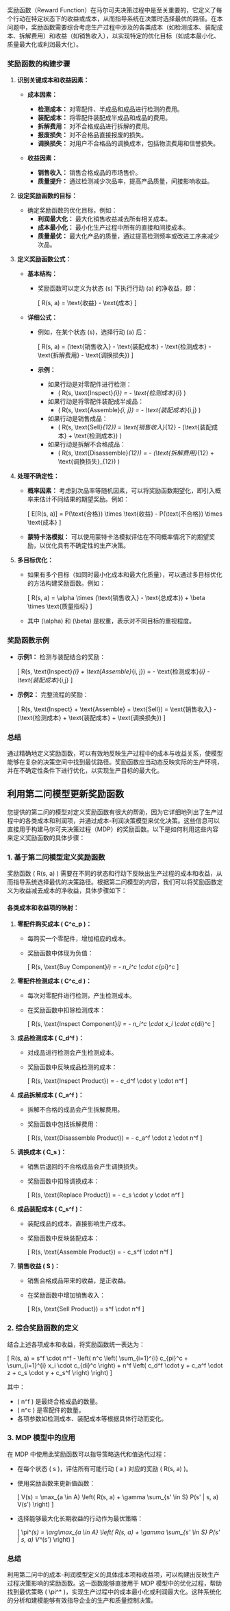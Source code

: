 <!--
 * @Author: Ashington ashington258@proton.me
 * @Date: 2024-09-08 01:43:52
 * @LastEditors: Ashington ashington258@proton.me
 * @LastEditTime: 2024-09-08 01:43:58
 * @FilePath: \mathematical_modelling\5-MDP决策\奖励函数.md
 * @Description: 请填写简介
 * 联系方式:921488837@qq.com
 * Copyright (c) 2024 by ${git_name_email}, All Rights Reserved. 
-->
奖励函数（Reward Function）在马尔可夫决策过程中是至关重要的，它定义了每个行动在特定状态下的收益或成本，从而指导系统在决策时选择最优的路径。在本问题中，奖励函数需要综合考虑生产过程中涉及的各类成本（如检测成本、装配成本、拆解费用）和收益（如销售收入），以实现特定的优化目标（如成本最小化、质量最大化或利润最大化）。

### 奖励函数的构建步骤

1. **识别关键成本和收益因素：**
   - **成本因素：**
     - **检测成本：** 对零配件、半成品和成品进行检测的费用。
     - **装配成本：** 将零配件装配成半成品和成品的费用。
     - **拆解费用：** 对不合格成品进行拆解的费用。
     - **报废损失：** 对不合格品直接报废的损失。
     - **调换损失：** 对用户不合格品的调换成本，包括物流费用和信誉损失。

   - **收益因素：**
     - **销售收入：** 销售合格成品的市场售价。
     - **质量提升：** 通过检测减少次品率，提高产品质量，间接影响收益。

2. **设定奖励函数的目标：**
   - 确定奖励函数的优化目标，例如：
     - **利润最大化：** 最大化销售收益减去所有相关成本。
     - **成本最小化：** 最小化生产过程中所有的直接和间接成本。
     - **质量最优：** 最大化产品的质量，通过提高检测频率或改进工序来减少次品。

3. **定义奖励函数公式：**
   - **基本结构：**
     - 奖励函数可以定义为状态 \(s\) 下执行行动 \(a\) 的净收益，即：

       \[
       R(s, a) = \text{收益} - \text{成本}
       \]

   - **详细公式：**
     - 例如，在某个状态 \(s\)，选择行动 \(a\) 后：

       \[
       R(s, a) = (\text{销售收入} - \text{装配成本} - \text{检测成本} - \text{拆解费用} - \text{调换损失})
       \]

     - **示例：**
       - 如果行动是对零配件进行检测：
         - \( R(s, \text{Inspect}_{i}) = - \text{检测成本}_{i} \)
       - 如果行动是将零配件装配成半成品：
         - \( R(s, \text{Assemble}_{i, j}) = - \text{装配成本}_{i,j} \)
       - 如果行动是销售成品：
         - \( R(s, \text{Sell}_{12}) = \text{销售收入}_{12} - (\text{装配成本} + \text{检测成本}) \)
       - 如果行动是拆解不合格成品：
         - \( R(s, \text{Disassemble}_{12}) = - (\text{拆解费用}_{12} + \text{调换损失}_{12}) \)

4. **处理不确定性：**
   - **概率因素：** 考虑到次品率等随机因素，可以将奖励函数期望化，即引入概率来估计不同结果的期望奖励。例如：

     \[
     E[R(s, a)] = P(\text{合格}) \times \text{收益} - P(\text{不合格}) \times \text{成本}
     \]

   - **蒙特卡洛模拟：** 可以使用蒙特卡洛模拟评估在不同概率情况下的期望奖励，以优化具有不确定性的生产决策。

5. **多目标优化：**
   - 如果有多个目标（如同时最小化成本和最大化质量），可以通过多目标优化的方法构建奖励函数。例如：

     \[
     R(s, a) = \alpha \times (\text{销售收入} - \text{总成本}) + \beta \times \text{质量指标}
     \]

   - 其中 \(\alpha\) 和 \(\beta\) 是权重，表示对不同目标的重视程度。

### 奖励函数示例

- **示例1：** 检测与装配结合的奖励：

  \[
  R(s, \text{Inspect}_{i} + \text{Assemble}_{i, j}) = - \text{检测成本}_{i} - \text{装配成本}_{i,j}
  \]

- **示例2：** 完整流程的奖励：

  \[
  R(s, \text{Inspect} + \text{Assemble} + \text{Sell}) = \text{销售收入} - (\text{检测成本} + \text{装配成本} + \text{调换损失})
  \]

### 总结

通过精确地定义奖励函数，可以有效地反映生产过程中的成本与收益关系，使模型能够在复杂的决策空间中找到最优路径。奖励函数应当动态反映实际的生产环境，并在不确定性条件下进行优化，以实现生产目标的最大化。

## 利用第二问模型更新奖励函数

您提供的第二问的模型对定义奖励函数有很大的帮助，因为它详细地列出了生产过程中的各类成本和利润项，并通过成本-利润决策模型来优化决策。这些信息可以直接用于构建马尔可夫决策过程（MDP）的奖励函数。以下是如何利用这些内容来定义奖励函数的具体步骤：

### 1. **基于第二问模型定义奖励函数**

奖励函数 \( R(s, a) \) 需要在不同的状态和行动下反映出生产过程的成本和收益，从而指导系统选择最优的决策路径。根据第二问模型的内容，我们可以将奖励函数定义为收益减去成本的净收益，具体步骤如下：

#### **各类成本和收益项的映射：**

1. **零配件购买成本 \( C^c_p \)：**
   - 每购买一个零配件，增加相应的成本。
   - 奖励函数中体现为负值：

     \[
     R(s, \text{Buy Component}_i) = - n_i^c \cdot c_{pi}^c
     \]

2. **零配件检测成本 \( C^c_d \)：**
   - 每次对零配件进行检测，产生检测成本。
   - 在奖励函数中扣除检测成本：

     \[
     R(s, \text{Inspect Component}_i) = - n_i^c \cdot x_i \cdot c_{di}^c
     \]

3. **成品检测成本 \( C_d^f \)：**
   - 对成品进行检测会产生检测成本。
   - 奖励函数中反映成品检测的成本：

     \[
     R(s, \text{Inspect Product}) = - c_d^f \cdot y \cdot n^f
     \]

4. **成品拆解成本 \( C_a^f \)：**
   - 拆解不合格的成品会产生拆解费用。
   - 奖励函数中包括拆解费用：

     \[
     R(s, \text{Disassemble Product}) = - c_a^f \cdot z \cdot n^f
     \]

5. **调换成本 \( C_s \)：**
   - 销售后退回的不合格成品会产生调换损失。
   - 奖励函数中扣除调换成本：

     \[
     R(s, \text{Replace Product}) = - c_s \cdot y \cdot n^f
     \]

6. **成品装配成本 \( C_s^f \)：**
   - 装配成品的成本，直接影响生产成本。
   - 奖励函数中反映装配成本：

     \[
     R(s, \text{Assemble Product}) = - c_s^f \cdot n^f
     \]

7. **销售收益 \( S \)：**
   - 销售合格成品带来的收益，是正收益。
   - 在奖励函数中增加销售收入：

     \[
     R(s, \text{Sell Product}) = s^f \cdot n^f
     \]

### 2. **综合奖励函数的定义**

结合上述各项成本和收益，将奖励函数统一表达为：

\[
R(s, a) = s^f \cdot n^f - \left( n^c \left( \sum_{i=1}^{i} c_{pi}^c + \sum_{i=1}^{i} x_i \cdot c_{di}^c \right) + n^f \left( c_d^f \cdot y + c_a^f \cdot z + c_s \cdot y + c_s^f \right) \right)
\]

其中：
- \( n^f \) 是最终合格成品的数量。
- \( n^c \) 是零配件的数量。
- 各项参数如检测成本、装配成本等根据具体行动而变化。

### 3. **MDP 模型中的应用**

在 MDP 中使用此奖励函数可以指导策略迭代和值迭代过程：
- 在每个状态 \( s \)，评估所有可能行动 \( a \) 对应的奖励 \( R(s, a) \)。
- 使用奖励函数来更新值函数：

  \[
  V(s) = \max_{a \in A} \left( R(s, a) + \gamma \sum_{s' \in S} P(s' | s, a) V(s') \right)
  \]

- 选择能够最大化长期收益的行动作为最优策略：

  \[
  \pi^*(s) = \arg\max_{a \in A} \left( R(s, a) + \gamma \sum_{s' \in S} P(s' | s, a) V^*(s') \right)
  \]

### 总结

利用第二问中的成本-利润模型定义的具体成本项和收益项，可以构建出反映生产过程决策影响的奖励函数。这一函数能够直接用于 MDP 模型中的优化过程，帮助找到最优策略 \( \pi^* \)，实现生产过程中的成本最小化或利润最大化。这种系统化的分析和建模能够有效指导企业的生产和质量控制决策。